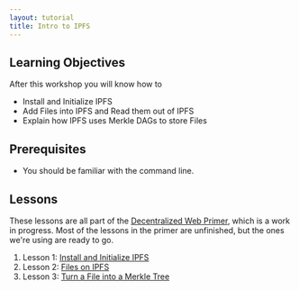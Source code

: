 ```yaml
---
layout: tutorial
title: Intro to IPFS
---
```


## Learning Objectives

After this workshop you will know how to

* Install and Initialize IPFS
* Add Files into IPFS and Read them out of IPFS
* Explain how IPFS uses Merkle DAGs to store Files

## Prerequisites

* You should be familiar with the command line.

## Lessons

These lessons are all part of the [Decentralized Web Primer](https://flyingzumwalt.gitbooks.io/decentralized-web-primer/content), which is a work in progress. Most of the lessons in the primer are unfinished, but the ones we're using are ready to go.

1. Lesson 1: [Install and Initialize IPFS](https://flyingzumwalt.gitbooks.io/decentralized-web-primer/content/install-ipfs/)
2. Lesson 2: [Files on IPFS](https://flyingzumwalt.gitbooks.io/decentralized-web-primer/content/files-on-ipfs/)
3. Lesson 3: [Turn a File into a Merkle Tree](https://flyingzumwalt.gitbooks.io/decentralized-web-primer/content/ipfs-dag/lessons/files-as-dags.html)
